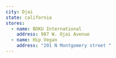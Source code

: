 ```yaml
---
city: Ojai
state: california
stores:
  - name: BOKU International
    address: 987 W. Ojai Avenue
  - name: Hip Vegan
    address: "201 N Montgomery street "
---
```

